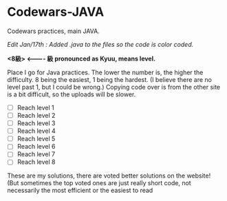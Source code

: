 # Codewars-JAVA
Codewars practices, main JAVA.

*Edit Jan/17th : Added .java to the files so the code is color coded.*

**<8級> <---- 級 pronounced as Kyuu, means level.**

  Place I go for Java practices.
  The lower the number is, the higher the difficulty. 
  8 being the easiest, 1 being the hardest. 
  (I believe there are no level past 1, but I could be wrong.)
  Copying code over is from the other site is a bit difficult, so the uploads will be slower. 

- [ ] Reach level 1
- [ ] Reach level 2
- [ ] Reach level 3
- [ ] Reach level 4
- [ ] Reach level 5
- [ ] Reach level 6
- [ ] Reach level 7
- [ ] Reach level 8

These are my solutions, there are voted better solutions on the website! 
(But sometimes the top voted ones are just really short code, not necessarily the most efficient or the easiest to read

